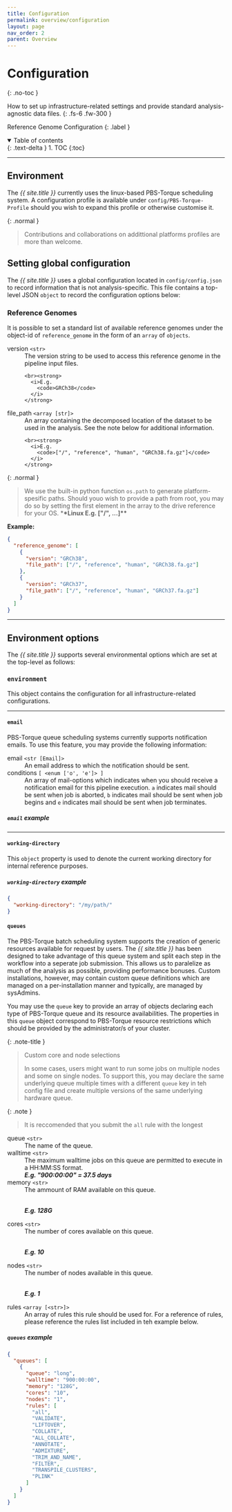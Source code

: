 ```yaml
---
title: Configuration
permalink: overview/configuration
layout: page
nav_order: 2
parent: Overview
---
```


# Configuration
{: .no-toc }

How to set up infrastructure-related settings and provide standard analysis-agnostic data files.
{: .fs-6 .fw-300 }

Reference Genome Configuration
{: .label }



<details open markdown="block">
  <summary>
    Table of contents
  </summary>
  {: .text-delta }
  1. TOC
  {:toc}</details>

---

## Environment
The _{{ site.title }}_ currently uses the linux-based PBS-Torque scheduling system. A configuration profile is available under `config/PBS-Torque-Profile` should you wish to expand this profile or otherwise customise it.

{: .normal }
> Contributions and collaborations on addittional platforms profiles are more than welcome.

## Setting global configuration

The _{{ site.title }}_ uses a global configuration located in `config/config.json` to record information that is not analysis-specific. This file contains a top-level JSON `object` to record the configuration options below:
### Reference Genomes

It is possible to set a standard list of available reference genomes under the object-id of `reference_genome` in the form of an `array` of `objects`.<dl class="def-wide">
  <dt>version
    <code>&lt;str&gt;</code>
  </dt>
  <dd>The version string to be used to access this reference genome in the pipeline input files.

    <br><strong>
      <i>E.g.
        <code>GRCh38</code>
      </i>
    </strong>
  </dd>

  <dt>file_path
    <code>&lt;array [str]&gt;</code>
  </dt>
  <dd>An array containing the decomposed location of the dataset to be used in the analysis. See the note below for additional information.

    <br><strong>
      <i>E.g.
        <code>["/", "reference", "human", "GRCh38.fa.gz"]</code>
      </i>
    </strong>
  </dd>
</dl>

{: .normal }
> We use the built-in python function `os.path` to generate platform-spesific paths. Should youo wish to provide a path from root, you may do so by setting the first element in the array to the drive reference for your OS. \***\*Linux E.g. ["/", ...]\*\***

**Example:**

```json
{
  "reference_genome": [
    {
      "version": "GRCh38",
      "file_path": ["/", "reference", "human", "GRCh38.fa.gz"]
    },
    {
      "version": "GRCh37",
      "file_path": ["/", "reference", "human", "GRCh37.fa.gz"]
    }
  ]
}
```

---
## Environment options

The _{{ site.title }}_ supports several environmental options which are set at the top-level as follows:

### `environment`

This object contains the configuration for all infrastructure-related configurations.

---
#### `email`
PBS-Torque queue scheduling systems currently supports notification emails. To use this feature, you may provide the following information:

<dl class="def-wide">
  <dt>email <code>&lt;str [Email]&gt;</code></dt>
  <dd>An email address to which the notification should be sent.</dd>

  <dt>conditions <code>[ &lt;enum ['o', 'e']&gt; ]</code></dt>
  <dd>An array of mail-options which indicates when you should receive a notification email for this pipeline execution. <code>a</code> indicates mail should be sent when job is aborted, <code>b</code> indicates mail should be sent when job begins and <code>e</code> indicates mail should be sent when job terminates.</dd>
</dl>

##### `email` example

---
#### `working-directory`
This `object` property is used to denote the current working directory for internal reference purposes.

##### `working-directory` example
```json
{
  "working-directory": "/my/path/"
}
```

#### `queues`
The PBS-Torque batch scheduling system supports the creation of generic resources available for request by users. The _{{ site.title }}_ has been designed to take advantage of this queue system and split each step in the workflow into a seperate job submission. This allows us to paralelize as much of the analysis as possible, providing performance bonuses. Custom installations, however, may contain custom queue definitions which are managed on a per-installation manner and typically, are managed by sysAdmins.

You may use the `queue` key to provide an array of objects declaring each type of PBS-Torque queue and its resource availabilities. The properties in this `queue` object correspond to PBS-Torque resource restrictions which should be provided by the administrator/s of your cluster.

{: .note-title }
> Custom core and node selections
>
> In some cases, users might want to run some jobs on multiple nodes and some on single nodes. To support this, you may declare the same underlying queue multiple times with a different `queue` key in teh config file and create multiple versions of the same underlying hardware queue.

{: .note }
> It is reccomended that you submit the `all` rule with the longest 

<dl>
  <dt>queue <code>&lt;str&gt;</code></dt>
  <dd>The name of the queue.</dd>
  
  <dt>walltime <code>&lt;str&gt;</code></dt>
  <dd>The maximum walltime jobs on this queue are permitted to execute in a HH:MM:SS format.
  <br><strong><i>E.g. "900:00:00" = 37.5 days</i></strong></dd>

  <dt>memory <code>&lt;str&gt;</code></dt>
  <dd>The ammount of RAM available on this queue.
  
  <br><strong><i>E.g. 128G</i></strong></dd>

  <dt>cores <code>&lt;str&gt;</code></dt>
  <dd>The number of cores available on this queue.
  
  <br><strong><i>E.g. 10</i></strong></dd>

  <dt>nodes <code>&lt;str&gt;</code></dt>
  <dd>The number of nodes available in this queue.
  
  <br><strong><i>E.g. 1</i></strong></dd>

  <dt>rules <code>&lt;array [&lt;str&gt;]&gt;</code></dt>
  <dd>An array of rules this rule should be used for. For a reference of rules, please reference the rules list included in teh example below.</dd>
</dl>


##### `queues` example
```json
{
  "queues": [
    {
      "queue": "long",
      "walltime": "900:00:00",
      "memory": "128G",
      "cores": "10",
      "nodes": "1",
      "rules": [
        "all",
        "VALIDATE",
        "LIFTOVER",
        "COLLATE",
        "ALL_COLLATE",
        "ANNOTATE",
        "ADMIXTURE",
        "TRIM_AND_NAME",
        "FILTER",
        "TRANSPILE_CLUSTERS",
        "PLINK"
      ]
    }
  ]
}
```